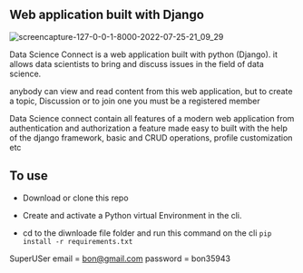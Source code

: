 ## Web application built with Django

![screencapture-127-0-0-1-8000-2022-07-25-21_09_29](https://user-images.githubusercontent.com/76667791/180886363-88934064-4e88-4dff-a932-63742af78c00.png)


Data Science Connect is a web application built with python (Django). it allows data scientists to bring and discuss issues in the field of data science.

anybody can view and read content from this web application, but to create a topic, Discussion or to join one you must be a registered member

Data Science connect contain all features of a modern web application from authentication and authorization a feature made easy to built with the help of the django framework, basic and CRUD operations, profile customization etc

## To use

- Download or clone this repo
- Create and activate a Python virtual Environment in the cli.

- cd to the diwnloade file folder and run this command on the cli
`pip install -r requirements.txt`

SuperUSer email = bon@gmail.com
password = bon35943
